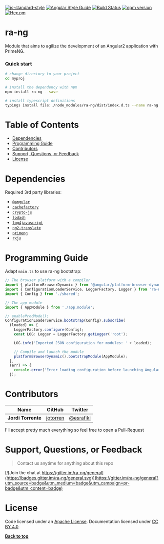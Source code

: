 [![js-standard-style](https://img.shields.io/badge/code%20style-standard-brightgreen.svg?style=flat-square)](https://github.com/jotorren/ra-ng)
[![Angular Style Guide](https://mgechev.github.io/angular2-style-guide/images/badge.svg)](https://angular.io/styleguide)
[![Build Status](https://travis-ci.org/jotorren/ra-ng.svg?branch=master)](https://travis-ci.org/jotorren/ra-ng)
[![npm version](https://badge.fury.io/js/ra-ng.svg)](https://badge.fury.io/js/ra-ng)
[![Hex.pm](https://img.shields.io/hexpm/l/plug.svg)](https://github.com/jotorren/ra-ng/blob/master/LICENSE)

# ra-ng

Module that aims to agilize the development of an Angular2 application with PrimeNG.

### Quick start

```bash
# change directory to your project
cd myproj

# install the dependency with npm
npm install ra-ng --save

# install typescript definitions
typings install file:./node_modules/ra-ng/dist/index.d.ts --name ra-ng --save
```

# Table of Contents
* [Dependencies](#dependencies)
* [Programming Guide](#programming-guide)
* [Contributors](#contributors)
* [Support, Questions, or Feedback](#support-questions-or-feedback)
* [License](#license)

# Dependencies
Required 3rd party libraries:

* [`@angular`](https://github.com/angular/angular)
* [`cachefactory`](https://github.com/jmdobry/CacheFactory)
* [`crypto-js`](https://github.com/brix/crypto-js)
* [`lodash`](https://github.com/lodash/lodash)
* [`log4javascript`](http://log4javascript.org/)
* [`ng2-translate`](https://github.com/ocombe/ng2-translate)
* [`primeng`](http://www.primefaces.org/primeng)
* [`rxjs`](https://github.com/ReactiveX/RxJS)

# Programming Guide

Adapt `main.ts` to use ra-ng bootstrap:
```ts
// The browser platform with a compiler
import { platformBrowserDynamic } from '@angular/platform-browser-dynamic';
import { ConfigurationLoaderService, LoggerFactory, Logger } from 'ra-ng';
import { Config } from './shared';

// The app module
import { AppModule } from './app.module';

// enableProdMode();
ConfigurationLoaderService.bootstrap(Config).subscribe(
  (loaded) => {
    LoggerFactory.configure(Config);
    const LOG: Logger = LoggerFactory.getLogger('root');

    LOG.info('Imported JSON configuration for modules: ' + loaded);

    // Compile and launch the module
    platformBrowserDynamic().bootstrapModule(AppModule);
  },
  (err) => {
    console.error('Error loading configuration before launching Angular 2 bootstrap: ', err);
  });
  ```

# Contributors

| Name               | GitHub                                  | Twitter                                   |
| ------------------ | --------------------------------------- | ----------------------------------------- |
| **Jordi Torrente** | [jotorren](https://github.com/jotorren) | [@esrafiki](https://twitter.com/esrafiki) |

I'll accept pretty much everything so feel free to open a Pull-Request

# Support, Questions, or Feedback

> Contact us anytime for anything about this repo 

[![Join the chat at https://gitter.im/ra-ng/general](https://badges.gitter.im/ra-ng/general.svg)](https://gitter.im/ra-ng/general?utm_source=badge&utm_medium=badge&utm_campaign=pr-badge&utm_content=badge)

# License

Code licensed under an [Apache License](https://github.com/jotorren/ra-ng/blob/master/LICENSE). Documentation licensed under [CC BY 4.0](http://creativecommons.org/licenses/by/4.0/).

**[Back to top](#table-of-contents)**